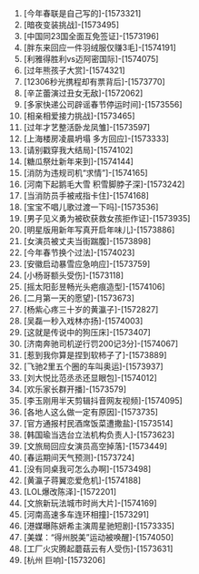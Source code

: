 
1. [今年春联是自己写的]-[1573321]
1. [暗夜变装挑战]-[1573495]
1. [中国同23国全面互免签证]-[1573196]
1. [胖东来回应一件羽绒服仅赚3毛]-[1574191]
1. [利雅得胜利vs迈阿密国际]-[1574075]
1. [过年熊孩子大赏]-[1574321]
1. [12306秒光携程却有票背后]-[1573770]
1. [辛芷蕾演过丑女无敌]-[1572062]
1. [多家快递公司辟谣春节停运时间]-[1573556]
1. [相亲相爱接力挑战]-[1573465]
1. [过年才艺整活卧龙凤雏]-[1573597]
1. [上海楼房凌晨坍塌 多方回应]-[1573333]
1. [请别戳穿我大结局]-[1574102]
1. [糖瓜祭灶新年来到]-[1574144]
1. [消防为违规司机“求情”]-[1574165]
1. [河南下起鹅毛大雪 积雪脚脖子深]-[1573242]
1. [当消防员手被戒指卡住]-[1574168]
1. [宝宝不唱儿歌过渡一下吗]-[1573536]
1. [男子见义勇为被砍获救女孩拒作证]-[1573935]
1. [明星版用新年写真开启年味儿]-[1573886]
1. [女演员被丈夫当街踹腹]-[1573898]
1. [今年春节换个过法]-[1574023]
1. [安徽启动暴雪应急响应]-[1573759]
1. [小杨哥额头受伤]-[1573118]
1. [摇太阳彭昱畅光头疤痕造型]-[1574106]
1. [二月第一天的愿望]-[1573673]
1. [杨紫心疼三十岁的黄瀛子]-[1572827]
1. [吴磊一秒入戏林亦扬]-[1574003]
1. [这就是传说中的狗压床]-[1573407]
1. [济南奔驰司机逆行罚200记3分]-[1574067]
1. [惹到我你算是捏到软柿子了]-[1573889]
1. [飞驰2里五个圈的车叫奥运]-[1573937]
1. [刘大悦比范丞丞还显眼包]-[1574012]
1. [欢乐家长群开播]-[1573579]
1. [李玉刚用半天剪辑抖音网友视频]-[1574095]
1. [各地人这么做一定有原因]-[1573735]
1. [官方通报村民酒席饭菜遭撒盐]-[1573514]
1. [韩国瑜当选台立法机构负责人]-[1573623]
1. [文旅局回应女演员高空掉落]-[1573449]
1. [春运期间天气预测]-[1573724]
1. [没有同桌我可怎么办啊]-[1573498]
1. [黄瀛子蒋翼恋爱危机]-[1574188]
1. [LOL爆改陈泽]-[1572201]
1. [文旅新玩法城市时尚大片]-[1574169]
1. [河南高速多车连环相撞]-[1573291]
1. [港媒曝陈妍希主演周星驰短剧]-[1573335]
1. [美媒：“得州脱美”运动被唤醒]-[1574050]
1. [工厂火灾腾起蘑菇云有人受伤]-[1573631]
1. [杭州 巨响]-[1573206]